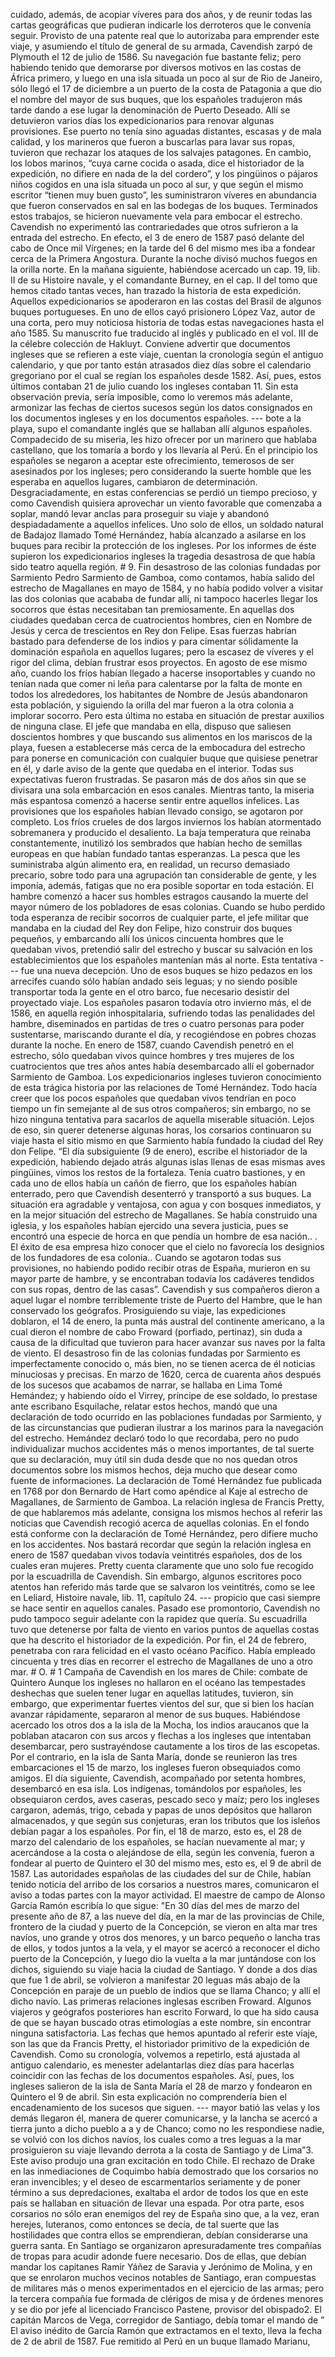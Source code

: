 cuidado, además, de acopiar víveres para dos años, y de reunir todas las cartas geográficas que pudieran indicarle los derroteros que le convenía seguir. Provisto de una patente real que lo autorizaba para emprender este viaje, y asumiendo el título de general de su armada, Cavendish zarpó de Plymouth el 12 de julio de 1586. Su navegación fue bastante feliz; pero habiendo tenido que demorarse por diversos motivos en las costas de África primero, y luego en una isla situada un poco al sur de Rio de Janeiro, sólo llegó el 17 de diciembre a un puerto de la costa de Patagonia a que dio el nombre del mayor de sus buques, que los españoles tradujeron más tarde dando a ese lugar la denominación de Puerto Deseado. Allí se detuvieron varios días los expedicionarios para renovar algunas provisiones. Ese puerto no tenía sino aguadas distantes, escasas y de mala calidad, y los marineros que fueron a buscarlas para lavar sus ropas, tuvieron que rechazar los ataques de los salvajes patagones. En cambio, los lobos marinos, “cuya carne cocida o asada, dice el historiador de la expedición, no difiere en nada de la del cordero”, y los pingüinos o pájaros niños cogidos en una isla situada un poco al sur, y que según el mismo escritor “tienen muy buen gusto”, les suministraron víveres en abundancia que fueron conservados en sal en las bodegas de los buques. Terminados estos trabajos, se hicieron nuevamente vela para embocar el estrecho. Cavendish no experimentó las contrariedades que otros sufrieron a la entrada del estrecho. En efecto, el 3 de enero de 1587 pasó delante del cabo de Once mil Vírgenes; en la tarde del 6 del mismo mes iba a fondear cerca de la Primera Angostura. Durante la noche divisó muchos fuegos en la orilla norte. En la mañana siguiente, habiéndose acercado un cap. 19, lib. II de su Histoire navale, y el comandante Burney, en el cap. II del tomo que hemos citado tantas veces, han trazado la historia de esta expedición. Aquellos expedicionarios se apoderaron en las costas del Brasil de algunos buques portugueses. En uno de ellos cayó prisionero López Vaz, autor de una corta, pero muy noticiosa historia de todas estas navegaciones hasta el año 1585. Su manuscrito fue traducido al inglés y publicado en el vol. III de la célebre colección de Hakluyt. Conviene advertir que documentos ingleses que se refieren a este viaje, cuentan la cronología según el antiguo calendario, y que por tanto están atrasados diez días sobre el calendario gregoriano por el cual se regían los españoles desde 1582. Así, pues, estos últimos contaban 21 de julio cuando los ingleses contaban 11. Sin esta observación previa, sería imposible, como lo veremos más adelante, armonizar las fechas de ciertos sucesos según los datos consignados en los documentos ingleses y en los documentos españoles. --- bote a la playa, supo el comandante inglés que se hallaban allí algunos españoles. Compadecido de su miseria, les hizo ofrecer por un marinero que hablaba castellano, que los tomaría a bordo y los llevaría al Perú. En el principio los españoles se negaron a aceptar este ofrecimiento, temerosos de ser asesinados por los ingleses; pero considerando la suerte homble que les esperaba en aquellos lugares, cambiaron de determinación. Desgraciadamente, en estas conferencias se perdió un tiempo precioso, y como Cavendish quisiera aprovechar un viento favorable que comenzaba a soplar, mandó levar anclas para proseguir su viaje y abandonó despiadadamente a aquellos infelices. Uno solo de ellos, un soldado natural de Badajoz llamado Tomé Hernández, había alcanzado a asilarse en los buques para recibir la protección de los ingleses. Por los informes de éste supieron los expedicionarios ingleses la tragedia desastrosa de que había sido teatro aquella región. # 9. Fin desastroso de las colonias fundadas por Sarmiento Pedro Sarmiento de Gamboa, como contamos, había salido del estrecho de Magallanes en mayo de 1584, y no había podido volver a visitar las dos colonias que acababa de fundar allí, ni tampoco hacerles llegar los socorros que éstas necesitaban tan premiosamente. En aquellas dos ciudades quedaban cerca de cuatrocientos hombres, cien en Nombre de Jesús y cerca de trescientos en Rey don Felipe. Esas fuerzas habrían bastado para defenderse de los indios y para cimentar sólidamente la dominación española en aquellos lugares; pero la escasez de víveres y el rigor del clima, debían frustrar esos proyectos. En agosto de ese mismo año, cuando los fríos habían llegado a hacerse insoportables y cuando no tenían nada que comer ni leña para calentarse por la falta de monte en todos los alrededores, los habitantes de Nombre de Jesús abandonaron esta población, y siguiendo la orilla del mar fueron a la otra colonia a implorar socorro. Pero esta última no estaba en situación de prestar auxilios de ninguna clase. El jefe que mandaba en ella, dispuso que saliesen doscientos hombres y que buscando sus alimentos en los mariscos de la playa, fuesen a establecerse más cerca de la embocadura del estrecho para ponerse en comunicación con cualquier buque que quisiese penetrar en él, y darle aviso de la gente que quedaba en el interior. Todas sus expectativas fueron frustradas. Se pasaron más de dos años sin que se divisara una sola embarcación en esos canales. Mientras tanto, la miseria más espantosa comenzó a hacerse sentir entre aquellos infelices. Las provisiones que los españoles habían llevado consigo, se agotaron por completo. Los fríos crueles de dos largos inviernos los habían atormentado sobremanera y producido el desaliento. La baja temperatura que reinaba constantemente, inutilizó los sembrados que habían hecho de semillas europeas en que habían fundado tantas esperanzas. La pesca que les suministraba algún alimento era, en realidad, un recurso demasiado precario, sobre todo para una agrupación tan considerable de gente, y les imponía, además, fatigas que no era posible soportar en toda estación. El hambre comenzó a hacer sus hombles estragos causando la muerte del mayor número de los pobladores de esas colonias. Cuando se hubo perdido toda esperanza de recibir socorros de cualquier parte, el jefe militar que mandaba en la ciudad del Rey don Felipe, hizo construir dos buques pequeños, y embarcando allí los únicos cincuenta hombres que le quedaban vivos, pretendió salir del estrecho y buscar su salvación en los establecimientos que los españoles mantenían más al norte. Esta tentativa --- fue una nueva decepción. Uno de esos buques se hizo pedazos en los arrecifes cuando sólo habían andado seis leguas; y no siendo posible transportar toda la gente en el otro barco, fue necesario desistir del proyectado viaje. Los españoles pasaron todavía otro invierno más, el de 1586, en aquella región inhospitalaria, sufriendo todas las penalidades del hambre, diseminados en partidas de tres o cuatro personas para poder sustentarse, mariscando durante el día, y recogiéndose en pobres chozas durante la noche. En enero de 1587, cuando Cavendish penetró en el estrecho, sólo quedaban vivos quince hombres y tres mujeres de los cuatrocientos que tres años antes había desembarcado allí el gobernador Sarmiento de Gamboa. Los expedicionarios ingleses tuvieron conocimiento de esta trágica historia por las relaciones de Tomé Hernández. Todo hacía creer que los pocos españoles que quedaban vivos tendrían en poco tiempo un fin semejante al de sus otros compañeros; sin embargo, no se hizo ninguna tentativa para sacarlos de aquella miserable situación. Lejos de eso, sin querer detenerse algunas horas, los corsarios continuaron su viaje hasta el sitio mismo en que Sarmiento había fundado la ciudad del Rey don Felipe. “El día subsiguiente (9 de enero), escribe el historiador de la expedición, habiendo dejado atrás algunas islas llenas de esas mismas aves pingüines, vimos los restos de la fortaleza. Tenía cuatro bastiones, y en cada uno de ellos había un cañón de fierro, que los españoles habían enterrado, pero que Cavendish desenterró y transportó a sus buques. La situación era agradable y ventajosa, con agua y con bosques inmediatos, y en la mejor situación del estrecho de Magallanes. Se había construido una iglesia, y los españoles habían ejercido una severa justicia, pues se encontró una especie de horca en que pendía un hombre de esa nación.. . El éxito de esa empresa hizo conocer que el cielo no favorecía los designios de los fundadores de esa colonia.. Cuando se agotaron todas sus provisiones, no habiendo podido recibir otras de España, murieron en su mayor parte de hambre, y se encontraban todavía los cadáveres tendidos con sus ropas, dentro de las casas”. Cavendish y sus compañeros dieron a aquel lugar el nombre terriblemente triste de Puerto del Hambre, que le han conservado los geógrafos. Prosiguiendo su viaje, las expediciones doblaron, el 14 de enero, la punta más austral del continente americano, a la cual dieron el nombre de cabo Froward (porfiado, pertinaz), sin duda a causa de la dificultad que tuvieron para hacer avanzar sus naves por la falta de viento. El desastroso fin de las colonias fundadas por Sarmiento es imperfectamente conocido o, más bien, no se tienen acerca de él noticias minuciosas y precisas. En marzo de 1620, cerca de cuarenta años después de los sucesos que acabamos de narrar, se hallaba en Lima Tomé Hemández; y habiendo oído el Virrey, príncipe de ese soldado, lo prestase ante escribano Esquilache, relatar estos hechos, mandó que una declaración de todo ocurrido en las poblaciones fundadas por Sarmiento, y de las circunstancias que pudieran ilustrar a los marinos para la navegación del estrecho. Hemández declaró todo lo que recordaba, pero no pudo individualizar muchos accidentes más o menos importantes, de tal suerte que su declaración, muy útil sin duda desde que no nos quedan otros documentos sobre los mismos hechos, deja mucho que desear como fuente de informaciones. La declaración de Tomé Hernández fue publicada en 1768 por don Bernardo de Hart como apéndice al Kaje al estrecho de Magallanes, de Sarmiento de Gamboa. La relación inglesa de Francis Pretty, de que hablaremos más adelante, consigna los mismos hechos al referir las noticias que Cavendish recogió acerca de aquellas colonias. En el fondo está conforme con la declaración de Tomé Hernández, pero difiere mucho en los accidentes. Nos bastará recordar que según la relación inglesa en enero de 1587 quedaban vivos todavía veintitrés españoles, dos de los cuales eran mujeres. Pretty cuenta claramente que uno solo fue recogido por la escuadrilla de Cavendish. Sin embargo, algunos escritores poco atentos han referido más tarde que se salvaron los veintitrés, como se lee en Leliard, Histoire navale, lib. 11, capítulo 24. --- propicio que casi siempre se hace sentir en aquellos canales. Pasado ese promontorio, Cavendish no pudo tampoco seguir adelante con la rapidez que quería. Su escuadrilla tuvo que detenerse por falta de viento en varios puntos de aquellas costas que ha descrito el historiador de la expedición. Por fin, el 24 de febrero, penetraba con rara felicidad en el vasto océano Pacífico. Había empleado cincuenta y tres días en recorrer el estrecho de Magallanes de uno a otro mar. # O. # 1 Campaña de Cavendish en los mares de Chile: combate de Quintero Aunque los ingleses no hallaron en el océano las tempestades deshechas que suelen tener lugar en aquellas latitudes, tuvieron, sin embargo, que experimentar fuertes vientos del sur, que si bien los hacían avanzar rápidamente, separaron al menor de sus buques. Habiéndose acercado los otros dos a la isla de la Mocha, los indios araucanos que la poblaban atacaron con sus arcos y flechas a los ingleses que intentaban desembarcar, pero sustrayéndose cautamente a los tiros de las escopetas. Por el contrario, en la isla de Santa María, donde se reunieron las tres embarcaciones el 15 de marzo, los ingleses fueron obsequiados como amigos. El día siguiente, Cavendish, acompañado por setenta hombres, desembarcó en esa isla. Los indígenas, tomándolos por españoles, les obsequiaron cerdos, aves caseras, pescado seco y maíz; pero los ingleses cargaron, además, trigo, cebada y papas de unos depósitos que hallaron almacenados, y que según sus conjeturas, eran los tributos que los isleños debían pagar a los españoles. Por fin, el 18 de marzo, esto es, el 28 de marzo del calendario de los españoles, se hacían nuevamente al mar; y acercándose a la costa o alejándose de ella, según les convenía, fueron a fondear al puerto de Quintero el 30 del mismo mes, esto es, el 9 de abril de 1587. Las autoridades españolas de las ciudades del sur de Chile, habían tenido noticia del arribo de los corsarios a nuestros mares, comunicaron el aviso a todas partes con la mayor actividad. El maestre de campo de Alonso García Ramón escribía lo que sigue: "En 30 días del mes de marzo del presente año de 87, a las nueve del día, en la mar de las provincias de Chile, frontero de la ciudad y puerto de la Concepción, se vieron en alta mar tres navíos, uno grande y otros dos menores, y un barco pequeño o lancha tras de ellos, y todos juntos a la vela, y el mayor se acercó a reconocer el dicho puerto de la Concepción, y luego dio la vuelta a la mar juntándose con los dichos, siguiendo su viaje hacia la ciudad de Santiago. Y donde a dos días que fue 1 de abril, se volvieron a manifestar 20 leguas más abajo de la Concepción en paraje de un pueblo de indios que se llama Chanco; y allí el dicho navío. Las primeras relaciones inglesas escriben Froward. Algunos viajeros y geógrafos posteriores han escrito Forward, lo que ha sido causa de que se hayan buscado otras etimologías a este nombre, sin encontrar ninguna satisfactoria. Las fechas que hemos apuntado al referir este viaje, son las que da Francis Pretty, el historiador primitivo de la expedición de Cavendish. Como su cronología, volvemos a repetirlo, está ajustada al antiguo calendario, es menester adelantarlas diez días para hacerlas coincidir con las fechas de los documentos españoles. Así, pues, los ingleses salieron de la isla de Santa María el 28 de marzo y fondearon en Quintero el 9 de abril. Sin esta explicación no comprendería bien el encadenamiento de los sucesos que siguen. --- mayor batió las velas y los demás llegaron él, manera de querer comunicarse, y la lancha se acercó a tierra junto a dicho pueblo a a y de Chanco; como no les respondiese nadie, se volvió con los dichos navíos, los cuales como a tres leguas a la mar prosiguieron su viaje llevando derrota a la costa de Santiago y de Lima”3. Este aviso produjo una gran excitación en todo Chile. El rechazo de Drake en las inmediaciones de Coquimbo había demostrado que los corsarios no eran invencibles; y el deseo de escarmentarlos seriamente y de poner término a sus depredaciones, exaltaba el ardor de todos los que en este país se hallaban en situación de llevar una espada. Por otra parte, esos corsarios no sólo eran enemigos del rey de España sino que, a la vez, eran herejes, luteranos, como entonces se decía, de tal suerte que las hostilidades que contra ellos se emprendieran, debían considerarse una guerra santa. En Santiago se organizaron apresuradamente tres compañías de tropas para acudir adonde fuere necesario. Dos de ellas, que debían mandar los capitanes Ramir Yáñez de Saravia y Jerónimo de Molina, y en que se enrolaron muchos vecinos notables de Santiago, eran compuestas de militares más o menos experimentados en el ejercicio de las armas; pero la tercera compañía fue formada de clérigos de misa y de órdenes menores y se dio por jefe al licenciado Francisco Pastene, provisor del obispado2. El capitán Marcos de Vega, corregidor de Santiago, debía tomar el mando de ” El aviso inédito de García Ramón que extractamos en el texto, lleva la fecha de 2 de abril de 1587. Fue remitido al Perú en un buque llamado Marianu,